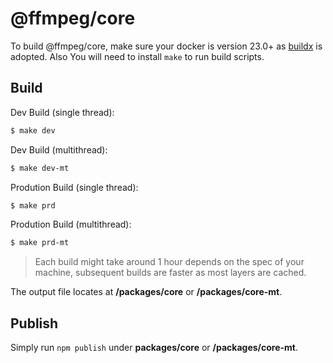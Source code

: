 # @ffmpeg/core

To build @ffmpeg/core, make sure your docker is version 23.0+ as
[buildx](https://docs.docker.com/build/architecture/) is adopted. Also
You will need to install `make` to run build scripts.

## Build

Dev Build (single thread):
```bash
$ make dev
```

Dev Build (multithread):
```bash
$ make dev-mt
```

Prodution Build (single thread):
```bash
$ make prd
```

Prodution Build (multithread):
```bash
$ make prd-mt
```

> Each build might take around 1 hour depends on the spec of your machine,
> subsequent builds are faster as most layers are cached.

The output file locates at **/packages/core** or **/packages/core-mt**.

## Publish

Simply run `npm publish` under **packages/core** or **/packages/core-mt**.
